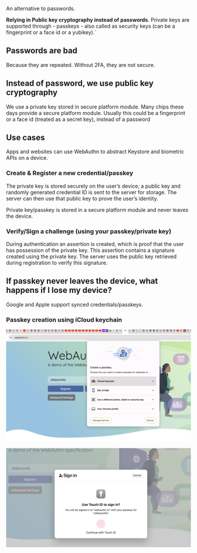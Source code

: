 
An alternative to passwords.

**Relying in Public key cryptography instead of passwords**. Private keys are supported through - passkeys - also called as security keys (can be a fingerprint or a face id or a yubikey).`

## Passwords are bad

Because they are repeated.
Without 2FA, they are not secure.

## Instead of password, we use public key cryptography

We use a private key stored in secure platform module. Many chips these days provide a secure platform module.
Usually this could be a fingerprint or a face id (treated as a secret key), instead of a password

## Use cases

Apps and websites can use WebAuthn to abstract Keystore and biometric APIs on a device.

### Create & Register a new credential/passkey

The private key is stored securely on the user’s device; a public key and randomly generated credential ID is sent to the server for storage. The server can then use that public key to prove the user’s identity. 

Private key/passkey is stored in a secure platform module and never leaves the device.



### Verify/Sign a challenge (using your passkey/private key)

During authentication an assertion is created, which is proof that the user has possession of the private key. This assertion contains a signature created using the private key. The server uses the public key retrieved during registration to verify this signature.

## If passkey never leaves the device, what happens if I lose my device?

Google and Apple support synced credentials/passkeys.


### Passkey creation using iCloud keychain

![icloudstep1](./images/icloudregister.png)

![icloudstep2](./images/icloudstep2.png)


